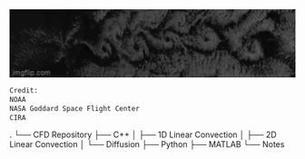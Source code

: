 <img align="center" alt="Coding" width="900" src="https://github.com/armandins/armandins/blob/main/7pyb11.gif">  

```May 8, 2021, NOAA satellites captured von Kármán vortices streaming around Guadalupe Island, off the west coast of Mexico’s Baja California.  
Credit:  
NOAA  
NASA Goddard Space Flight Center  
CIRA
```
.
└── CFD Repository
    ├── C++
    │   ├── 1D Linear Convection
    │   ├── 2D Linear Convection
    │   └── Diffusion
    ├── Python
    ├── MATLAB
    └── Notes
